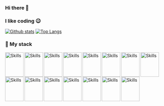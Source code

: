 <h3>Hi there 👋</h3>

<h3>I like coding 😉</h3>

<a href="#">![Github stats](https://github-readme-stats.vercel.app/api?username=Andromeda-NGC224&theme=blueberry&count_private=true&hide_border=true&line_height=20)</a>
<a href="#">![Top Langs](https://github-readme-stats.vercel.app/api/top-langs/?username=Andromeda-NGC224&layout=compact&theme=blueberry&count_private=true&hide_border=true)</a>

<h3>🔨 My stack</h3>

<img src="https://cdn.jsdelivr.net/gh/devicons/devicon/icons/css3/css3-original.svg" alt="Skills" align="left" width="60" height="80"/>  
<img src="https://cdn.jsdelivr.net/gh/devicons/devicon/icons/html5/html5-original.svg" alt="Skills" align="left" width="60" height="80"/>  
<img src="https://cdn.jsdelivr.net/gh/devicons/devicon/icons/javascript/javascript-original.svg" alt="Skills" align="left" width="60" height="80"/>  
<img src="https://cdn.jsdelivr.net/gh/devicons/devicon/icons/typescript/typescript-original.svg" alt="Skills" align="left" width="60" height="80"/>  
<img src="https://cdn.jsdelivr.net/gh/devicons/devicon/icons/react/react-original.svg" alt="Skills" align="left" width="60" height="80"/>  
<img src="https://cdn.jsdelivr.net/gh/devicons/devicon/icons/redux/redux-original.svg" alt="Skills" align="left" width="60" height="80"/>  
<img src="https://cdn.jsdelivr.net/gh/devicons/devicon/icons/eslint/eslint-original.svg" alt="Skills" align="left" width="60" height="80"/> 
<img src="https://cdn.jsdelivr.net/gh/devicons/devicon/icons/nodejs/nodejs-original.svg" alt="Skills" align="left" width="60" height="80"/>     
<img src="https://cdn.jsdelivr.net/gh/devicons/devicon/icons/vscode/vscode-original.svg" alt="Skills" align="left" width="60" height="80"/>
<img src="https://cdn.jsdelivr.net/gh/devicons/devicon/icons/vscode/nextjs-original.svg" alt="Skills" align="left" width="60" height="80"/>
<img src="https://cdn.jsdelivr.net/gh/devicons/devicon/icons/nextjs/nextjs-original.svg" alt="Skills" align="left" width="60" height="80"/>
<img src="https://cdn.jsdelivr.net/gh/devicons/devicon/icons/express/express-original.svg" alt="Skills" align="left" width="60" height="80"/>
<img src="https://cdn.jsdelivr.net/gh/devicons/devicon/icons/postgresql/postgresql-original.svg" alt="Skills" align="left" width="60" height="80"/>
<img src="https://cdn.jsdelivr.net/gh/devicons/devicon/icons/figma/figma-original.svg" alt="Skills" align="left" width="60" height="80"/>
<img src="https://cdn.jsdelivr.net/gh/devicons/devicon/icons/mongodb/mongodb-original.svg" alt="Skills" align="left" width="60" height="80"/>  


